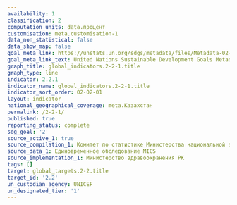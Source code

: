 ```yaml
---
availability: 1
classification: 2
computation_units: data.процент
customisation: meta.customisation-1
data_non_statistical: false
data_show_map: false
goal_meta_link: https://unstats.un.org/sdgs/metadata/files/Metadata-02-02-01.pdf
goal_meta_link_text: United Nations Sustainable Development Goals Metadata (pdf 232kB)
graph_title: global_indicators.2-2-1.title
graph_type: line
indicator: 2.2.1
indicator_name: global_indicators.2-2-1.title
indicator_sort_order: 02-02-01
layout: indicator
national_geographical_coverage: meta.Казахстан
permalink: /2-2-1/
published: true
reporting_status: complete
sdg_goal: '2'
source_active_1: true
source_compilation_1: Комитет по статистике Министерства национальной экономики РК
source_data_1: Единовременное обследование МICS
source_implementation_1: Министерство здравоохранения РК
tags: []
target: global_targets.2-2.title
target_id: '2.2'
un_custodian_agency: UNICEF
un_designated_tier: '1'
---
```

